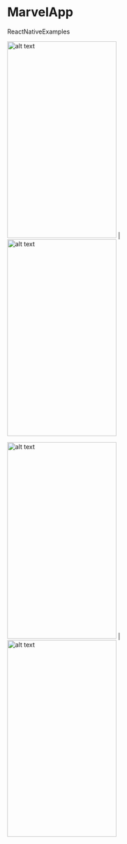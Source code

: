 # MarvelApp

ReactNativeExamples


<img src="https://user-images.githubusercontent.com/73189111/228339916-ae7fb42a-9250-48a3-bf0f-0b3fab5e4192.jpeg" alt="alt text" width="250" height="450"> |
<img src="https://user-images.githubusercontent.com/73189111/228340066-ca000f4e-6bb6-44dc-b5ee-94d5364b3e68.jpeg" alt="alt text" width="250" height="450"> 

<img src="https://user-images.githubusercontent.com/73189111/228340079-85d2d428-ca3a-4ab3-9caa-5505090f95e4.jpeg" alt="alt text" width="250" height="450"> |
<img src="https://user-images.githubusercontent.com/73189111/228340089-1db6db6d-c78d-4ad2-a171-f7461a1e0fc1.jpeg" alt="alt text" width="250" height="450"> 

